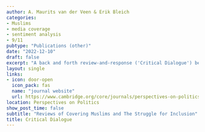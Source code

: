 ```yaml
---
author: A. Maurits van der Veen & Erik Bleich
categories:
- Muslims
- media coverage
- sentiment analysis
- 9/11
pubtype: "Publications (other)"
date: "2022-12-10"
draft: false
excerpt: "A back and forth review-and-response ('Critical Dialogue') between Erik Bleich and myself, as authors of _Covering Muslims_, and Elisabeth Ivarsflaten and Paul M. Sniderman, authors of _The Struggle for Inclusion: Muslim Minorities and the Democratic Ethos_. As we write in response to their review, "Juxtaposing the findings of our two books leads to a host of compelling research questions. We look forward to further research that enriches our understanding of the interactions between media coverage and public attitudes toward Muslims and other marginalized groups."
layout: single
links:
- icon: door-open
  icon_pack: fas
  name: "journal website"
  url: https://www.cambridge.org/core/journals/perspectives-on-politics/article/covering-muslims-american-newspapers-in-comparative-perspective-by-erik-bleich-and-a-maurits-van-der-veen-oxford-uk-oxford-university-press-2022-224p-9900-cloth-2995-paper/8FD36AAD6FBD8C7C1ED705C2580FDED9
location: Perspectives on Politics
show_post_time: false
subtitle: "Reviews of Covering Muslims and The Struggle for Inclusion"
title: Critical Dialogue
---
```

